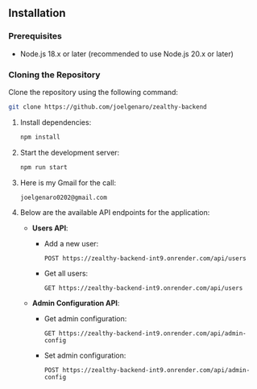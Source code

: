 ## Installation

### Prerequisites

- Node.js 18.x or later (recommended to use Node.js 20.x or later)

### Cloning the Repository

Clone the repository using the following command:

```bash
git clone https://github.com/joelgenaro/zealthy-backend
```

1. Install dependencies:

   ```bash
   npm install
   ```

2. Start the development server:

   ```bash
   npm run start
   ```

3. Here is my Gmail for the call:

   ```bash
   joelgenaro0202@gmail.com
   ```

4. Below are the available API endpoints for the application:

   - **Users API**:

     - Add a new user:
       ```http
       POST https://zealthy-backend-int9.onrender.com/api/users
       ```
     - Get all users:
       ```http
       GET https://zealthy-backend-int9.onrender.com/api/users
       ```

   - **Admin Configuration API**:
     - Get admin configuration:
       ```http
       GET https://zealthy-backend-int9.onrender.com/api/admin-config
       ```
     - Set admin configuration:
       ```http
       POST https://zealthy-backend-int9.onrender.com/api/admin-config
       ```
